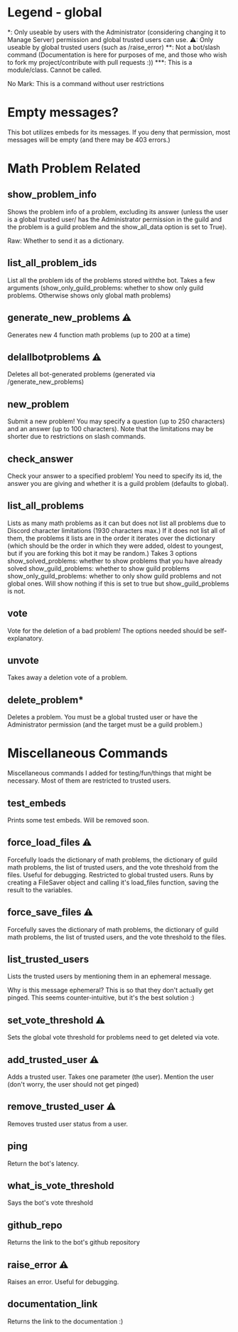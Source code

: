 # Legend - global
*: Only useable by users with the Administrator (considering changing it to Manage Server) permission and global trusted users can use.
⚠: Only useable by global trusted users (such as /raise_error)
**: Not a bot/slash command (Documentation is here for purposes of me, and those who wish to fork my project/contribute with pull requests :))
***: This is a module/class. Cannot be called.

No Mark: This is a command without user restrictions

# Empty messages?

This bot  utilizes embeds for its messages. If you deny that permission, most messages will be empty (and there may be 403 errors.)

# Math Problem Related

## show_problem_info
Shows the problem info of a problem, excluding its answer (unless the user is a global trusted user/ has the Administrator permission in the guild and the problem is a guild problem  and the show_all_data option is set to True).

Raw: Whether to send it as a dictionary.

## list_all_problem_ids

List all the problem ids of the problems stored withthe bot. Takes a few arguments (show_only_guild_problems: whether to show only guild problems. Otherwise shows only global math problems)

## generate_new_problems ⚠

Generates new 4 function math problems (up to 200 at a time)

## delallbotproblems ⚠

Deletes all bot-generated problems (generated via /generate_new_problems)

## new_problem

Submit a new problem! You may specify a question (up to 250 characters) and an answer (up to 100 characters). Note that the limitations may be shorter due to restrictions on slash commands.

## check_answer

Check your answer to a specified problem! You need to specify its id, the answer you are giving and whether it is a guild problem (defaults to global).

## list_all_problems

Lists as many math problems as it can but does not list all problems due to Discord character limitations (1930 characters max.) If it does not list all of them, the problems it lists are in the order it iterates over the dictionary (which should be the order in which they were added, oldest to youngest, but if you are forking this bot it may be random.)
Takes 3 options
show_solved_problems: whether to show problems that you have already solved
show_guild_problems: whether to show guild problems
show_only_guild_problems: whether to only show guild problems and not global ones. Will show nothing if this is set to true but show_guild_problems is not.

## vote

Vote for the deletion of a bad problem!
The options needed should be self-explanatory.

## unvote

Takes away a deletion vote of a problem.

## delete_problem*

Deletes a problem. You must be a global trusted user or have the Administrator permission (and the target must be a guild problem.)


# Miscellaneous Commands

Miscellaneous commands I added for testing/fun/things that might be necessary. Most of them are restricted to trusted users.

## test_embeds

Prints some test embeds. Will be removed soon.

## force_load_files ⚠

Forcefully loads the dictionary of math problems, the dictionary of guild math problems, the list of trusted users, and the vote threshold from the files. Useful for debugging. Restricted to global trusted users. Runs by creating a FileSaver object and calling it's load_files function, saving the result to the variables.

## force_save_files ⚠

Forcefully saves the dictionary of math problems, the dictionary of guild math problems, the list of trusted users, and the vote threshold to the files.

## list_trusted_users

Lists the trusted users by mentioning them in an ephemeral message.

Why is this message ephemeral? This is so that they don't actually get pinged. This seems counter-intuitive, but it's the best solution :)

## set_vote_threshold ⚠
Sets the global vote threshold for problems need to get deleted via vote.

## add_trusted_user ⚠

Adds a trusted user. Takes one parameter (the user). Mention the user (don't worry, the user should not get pinged)

## remove_trusted_user ⚠

Removes trusted user status from a user.

## ping

Return the bot's latency.

## what_is_vote_threshold

Says the bot's vote threshold

## github_repo

Returns the link to the bot's github repository 

## raise_error ⚠

Raises an error. Useful for debugging.

## documentation_link

Returns the link to the documentation :)
